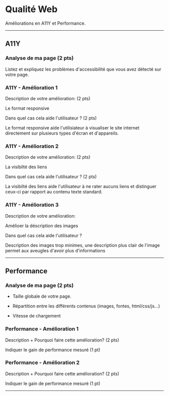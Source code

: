 # Qualité Web

Améliorations en A11Y et Performance.

---

## A11Y

### Analyse de ma page (2 pts)

Listez et expliquez les problèmes d'accessibilité que vous avez détecté sur votre page.

### A11Y - Amélioration 1

Description de votre amélioration: (2 pts)

Le format responsive

Dans quel cas cela aide l'utilisateur ? (2 pts)

Le format responsive aide l'utilisiateur à visualiser le site internet directement sur plusieurs types d'écran et d'appareils.

### A11Y - Amélioration 2

Description de votre amélioration: (2 pts)

La visibilté des liens

Dans quel cas cela aide l'utilisateur ? (2 pts)

La visibilté des liens aide l'utilisateur à ne rater aucuns liens et distinguer ceux-ci par rapport au contenu texte standard.

### A11Y - Amélioration 3

Description de votre amélioration:

Amélioer la déscription des images

Dans quel cas cela aide l'utilisateur ?

Description des images trop minimes, une description plus clair de l'image permet aux aveugles d'avoir plus d'informations

---

## Performance

### Analyse de ma page (2 pts)

- Taille globale de votre page.

- Répartition entre les différents contenus (images, fontes, html/css/js...)

- Vitesse de chargement

### Performance - Amélioration 1

Description + Pourquoi faire cette amélioration? (2 pts)

Indiquer le gain de performance mesuré (1 pt)

### Performance - Amélioration 2

Description + Pourquoi faire cette amélioration? (2 pts)

Indiquer le gain de performance mesuré (1 pt)

---
